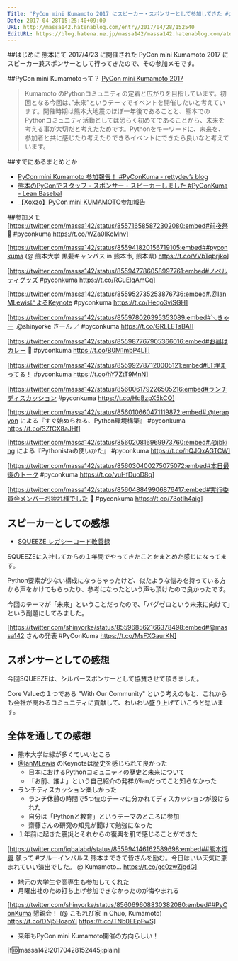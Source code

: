 ```yaml
---
Title: 'PyCon mini Kumamoto 2017 にスピーカー・スポンサーとして参加してきた #pyconkuma'
Date: 2017-04-28T15:25:40+09:00
URL: http://massa142.hatenablog.com/entry/2017/04/28/152540
EditURL: https://blog.hatena.ne.jp/massa142/massa142.hatenablog.com/atom/entry/10328749687240740471
---
```


##はじめに
熊本にて 2017/4/23 に開催された PyCon mini Kumamoto 2017 にスピーカー兼スポンサーとして行ってきたので、その参加メモです。

##PyCon mini Kumamotoって？
[PyCon mini Kumamoto 2017](http://kumamoto.pycon.jp/)

> Kumamoto のPythonコミュニティの定着と広がりを目指しています。初回となる今回は、”未来”というテーマでイベントを開催したいと考えています。開催時期は熊本大地震のほぼ一年後であることと、熊本でのPythonコミュニティ活動としては恐らく初めてであることから、未来を考える事が大切だと考えたためです。Pythonをキーワードに、未来を、参加者と共に感じたり考えたりできるイベントにできたら良いなと考えています。

##すでにあるまとめとか
+ [PyCon mini Kumamoto 参加報告！ #PyConKuma - rettydev’s blog](http://engineer.retty.me/entry/pycon-mini-kumamoto)
+ [熊本のPyConでスタッフ・スポンサー・スピーカーしました #PyConKuma - Lean Basebal](http://shinyorke.hatenablog.com/entry/pycon-mini-kumamoto)
+ [【Xoxzo】PyCon mini KUMAMOTO参加報告](https://blog.xoxzo.com/ja/2017/04/27/pycon-kumamoto-2017-report/)

##参加メモ
[https://twitter.com/massa142/status/855716585872302080:embed#前夜祭 🍻 #pyconkuma https://t.co/WZa0lKcMnv]

[https://twitter.com/massa142/status/855941820156719105:embed##pyconkuma (@ 熊本大学 黒髪キャンパス in 熊本市, 熊本県) https://t.co/VVbTqbrjko]

[https://twitter.com/massa142/status/855947786058997761:embed#ノベルティグッズ #pyconkuma https://t.co/RCuEIqAmCq]

[https://twitter.com/massa142/status/855952735253876736:embed#.@IanMLewisによるKeynote #pyconkuma https://t.co/Heqo3viSGH]

[https://twitter.com/massa142/status/855978026395353089:embed#＼きゃー .@shinyorke さーん ／ #pyconkuma https://t.co/GRLLETsBAI]

[https://twitter.com/massa142/status/855987767905366016:embed#お昼はカレー 🍛 #pyconkuma https://t.co/B0M1mbP4LT]

[https://twitter.com/massa142/status/855992787120005121:embed#LT埋まってる！ #pyconkuma https://t.co/hY7ZtT9MnN]

[https://twitter.com/massa142/status/856006179226505216:embed#ランチディスカッション #pyconkuma https://t.co/HgBzpX5kCQ]

[https://twitter.com/massa142/status/856010660471119872:embed#.@terapyon による『すぐ始められる、Python環境構築』 #pyconkuma https://t.co/SZfCX8aJHf]

[https://twitter.com/massa142/status/856020816969973760:embed#.@jbking による『Pythonistaの使いかた』 #pyconkuma https://t.co/hQJQxAGTCW]

[https://twitter.com/massa142/status/856030400275075072:embed#本日最後のトーク #pyconkuma https://t.co/vuHfDuoD8q]

[https://twitter.com/massa142/status/856048849906876417:embed#実行委員会メンバーお疲れ様でした 🎉 #pyconkuma https://t.co/73otIh4aig]

## スピーカーとしての感想
+ [SQUEEZE レガシーコード改善録](https://massa142.github.io/pyconminikumamoto2017/)

SQUEEZEに入社してからの１年間でやってきたことをまとめた感じになってます。

Python要素が少ない構成になっちゃったけど、似たような悩みを持っている方から声をかけてもらったり、参考になったという声も頂けたので良かったです。

今回のテーマが「未来」ということだったので、「バグゼロという未来に向けて」という副題にしてみました。

[https://twitter.com/shinyorke/status/855968562166378498:embed#@massa142 さんの発表 #PyConKuma https://t.co/MsFXGaurKN]

## スポンサーとしての感想
今回SQUEEZEは、シルバースポンサーとして協賛させて頂きました。

Core Valueの１つである "With Our Community" という考えのもと、これからも会社が関わるコミュニティに貢献して、わいわい盛り上げていこうと思います。


## 全体を通しての感想
+ 熊本大学は緑が多くていいところ
+ [@IanMLewis](https://twitter.com/IanMLewis) のKeynoteは歴史を感じられて良かった
	+ 日本におけるPythonコミュニティの歴史と未来について
	+ 「お前、誰よ」という自己紹介の発祥がIanだってこと知らなかった
+ ランチディスカッション楽しかった
	+ ランチ休憩の時間で5つ位のテーマに分かれてディスカッションが設けられた
	+ 自分は「Pythonと教育」というテーマのところに参加
	+ 齋藤さんの研究の知見が聞けて勉強になった
+ １年前に起きた震災とそれからの復興を肌で感じることができた

[https://twitter.com/iqbalabd/status/855994146162589698:embed##熊本復興 願って #ブルーインパルス 熊本まできて皆さんを励む。今日はいい天気に恵まれていい演出でした。 @ Kumamoto… https://t.co/gc0zwZjgdG]

+ 地元の大学生や高専生も参加してくれた
+ 月曜出社のため打ち上げ参加できなかったのが悔やまれる

[https://twitter.com/shinyorke/status/856069608830382080:embed##PyConKuma 懇親会！ (@ こもれび家 in Chuo, Kumamoto) https://t.co/DNj5HoapYI https://t.co/TNb0EEpFwS]

+ 来年もPyCon mini Kumamoto開催の方向らしい！

[f:id:massa142:20170428152445j:plain]
